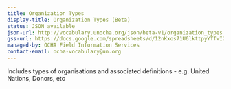```yaml
---
title: Organization Types
display-title: Organization Types (Beta)
status: JSON available
json-url: http://vocabulary.unocha.org/json/beta-v1/organization_types.json
gss-url: https://docs.google.com/spreadsheets/d/12nKxos71U6lkttpyYTfwI2bDq9yeN1J7jplHocN96_0/edit#gid=0
managed-by: OCHA Field Information Services
contact-email: ocha-vocabulary@un.org
---
```

Includes types of organisations and associated definitions - e.g. United Nations, Donors, etc
